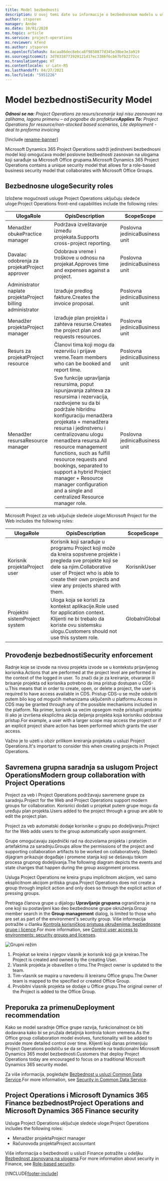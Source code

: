 ```yaml
---
title: Model bezbednosti
description: U ovoj temi date su informacije o bezbednosnom modelu u usluzi Dynamics 365 Project Operations.
author: stsporen
manager: Annbe
ms.date: 10/01/2020
ms.topic: article
ms.service: project-operations
ms.reviewer: kfend
ms.author: stsporen
ms.openlocfilehash: 8acaa86dec8ebca8f9850877d345e30be3e3a919
ms.sourcegitcommit: 3d78338773929121d17ec3386f6cb67bfb2272cc
ms.translationtype: HT
ms.contentlocale: sr-Latn-RS
ms.lasthandoff: 04/27/2021
ms.locfileid: "5951226"
---
```

# <a name="security-model"></a><span data-ttu-id="c6aea-103">Model bezbednosti</span><span class="sxs-lookup"><span data-stu-id="c6aea-103">Security Model</span></span>

<span data-ttu-id="c6aea-104">_**Odnosi se na:** Project Operations za resurs/scenarije koji nisu zasnovani na zalihama, laganu primenu – od pogodbe do profakture_</span><span class="sxs-lookup"><span data-stu-id="c6aea-104">_**Applies To:** Project Operations for resource/non-stocked based scenarios, Lite deployment - deal to proforma invoicing_</span></span>

[!include [rename-banner](~/includes/cc-data-platform-banner.md)]

<span data-ttu-id="c6aea-105">Microsoft Dynamics 365 Project Operations sadrži jedinstveni bezbednosni model koji omogućava model poslovne bezbednosti zasnovan na ulogama koji sarađuje sa Microsoft Office grupama.</span><span class="sxs-lookup"><span data-stu-id="c6aea-105">Microsoft Dynamics 365 Project Operations contains a unique security model that allows for a role-based business security model that collaborates with Microsoft Office Groups.</span></span> 


## <a name="security-roles"></a><span data-ttu-id="c6aea-106">Bezbednosne uloge</span><span class="sxs-lookup"><span data-stu-id="c6aea-106">Security roles</span></span>
<span data-ttu-id="c6aea-107">Izložene mogućnosti usluge Project Operations uključuju sledeće uloge:</span><span class="sxs-lookup"><span data-stu-id="c6aea-107">Project Operations front-end capabilities include the following roles:</span></span>

| <span data-ttu-id="c6aea-108">Uloga</span><span class="sxs-lookup"><span data-stu-id="c6aea-108">Role</span></span>                          | <span data-ttu-id="c6aea-109">Opis</span><span class="sxs-lookup"><span data-stu-id="c6aea-109">Description</span></span>                                                                                                                                                                 | <span data-ttu-id="c6aea-110">Scope</span><span class="sxs-lookup"><span data-stu-id="c6aea-110">Scope</span></span> |
|-------------------------------|-----------------------------------------------------------------------------------------------------------------------------------------------------------------------------|------|
| <span data-ttu-id="c6aea-111">Menadžer obuke</span><span class="sxs-lookup"><span data-stu-id="c6aea-111">Practice manager</span></span>              | <span data-ttu-id="c6aea-112">Podržava izveštavanje između projekata.</span><span class="sxs-lookup"><span data-stu-id="c6aea-112">Supports cross-project reporting.</span></span>                                                                                                            | <span data-ttu-id="c6aea-113">Poslovna jedinica</span><span class="sxs-lookup"><span data-stu-id="c6aea-113">Business unit</span></span>              |
| <span data-ttu-id="c6aea-114">Davalac odobrenja za projekat</span><span class="sxs-lookup"><span data-stu-id="c6aea-114">Project approver</span></span>              | <span data-ttu-id="c6aea-115">Odobrava vreme i troškove u odnosu na projekat.</span><span class="sxs-lookup"><span data-stu-id="c6aea-115">Approves time and expenses against a project.</span></span>                                                                                                                              | <span data-ttu-id="c6aea-116">Poslovna jedinica</span><span class="sxs-lookup"><span data-stu-id="c6aea-116">Business unit</span></span> |
| <span data-ttu-id="c6aea-117">Administrator naplate projekta</span><span class="sxs-lookup"><span data-stu-id="c6aea-117">Project billing administrator</span></span> | <span data-ttu-id="c6aea-118">Izrađuje predlog fakture.</span><span class="sxs-lookup"><span data-stu-id="c6aea-118">Creates the invoice proposal.</span></span>                                                                                                                                                 | <span data-ttu-id="c6aea-119">Poslovna jedinica</span><span class="sxs-lookup"><span data-stu-id="c6aea-119">Business unit</span></span> |
| <span data-ttu-id="c6aea-120">Menadžer projekta</span><span class="sxs-lookup"><span data-stu-id="c6aea-120">Project manager</span></span>               | <span data-ttu-id="c6aea-121">Izrađuje plan projekta i zahteva resurse.</span><span class="sxs-lookup"><span data-stu-id="c6aea-121">Creates the project plan and requests resources.</span></span>                                                                                                                              | <span data-ttu-id="c6aea-122">Poslovna jedinica</span><span class="sxs-lookup"><span data-stu-id="c6aea-122">Business unit</span></span> |
| <span data-ttu-id="c6aea-123">Resurs za projekat</span><span class="sxs-lookup"><span data-stu-id="c6aea-123">Project resource</span></span>              | <span data-ttu-id="c6aea-124">Članovi tima koji mogu da rezervišu i prijave vreme.</span><span class="sxs-lookup"><span data-stu-id="c6aea-124">Team members who can be booked and report time.</span></span>                                                                                                          | <span data-ttu-id="c6aea-125">Poslovna jedinica</span><span class="sxs-lookup"><span data-stu-id="c6aea-125">Business unit</span></span>|
| <span data-ttu-id="c6aea-126">Menadžer resursa</span><span class="sxs-lookup"><span data-stu-id="c6aea-126">Resource manager</span></span>              | <span data-ttu-id="c6aea-127">Sve funkcije upravljanja resursima, poput ispunjavanja zahteva za resursima i rezervacija, razdvojene su da bi podržale hibridnu konfiguraciju menadžera projekata + menadžera resursa i jedinstvenu i centralizovanu ulogu menadžera resursa.</span><span class="sxs-lookup"><span data-stu-id="c6aea-127">All resource management functions, such as fulfill resource requests and bookings, separated to support a hybrid Project manager + Resource manager configuration and a single and centralized Resource manager role.</span></span> | <span data-ttu-id="c6aea-128">Poslovna jedinica</span><span class="sxs-lookup"><span data-stu-id="c6aea-128">Business unit</span></span> |


<span data-ttu-id="c6aea-129">Microsoft Project za veb uključuje sledeće uloge:</span><span class="sxs-lookup"><span data-stu-id="c6aea-129">Microsoft Project for the Web includes the following roles:</span></span>

| <span data-ttu-id="c6aea-130">Uloga</span><span class="sxs-lookup"><span data-stu-id="c6aea-130">Role</span></span>           | <span data-ttu-id="c6aea-131">Opis</span><span class="sxs-lookup"><span data-stu-id="c6aea-131">Description</span></span>                                                                                                        | <span data-ttu-id="c6aea-132">Scope</span><span class="sxs-lookup"><span data-stu-id="c6aea-132">Scope</span></span>  |
|----------------|--------------------------------------------------------------------------------------------------------------------|--------|
| <span data-ttu-id="c6aea-133">Korisnik projekta</span><span class="sxs-lookup"><span data-stu-id="c6aea-133">Project user</span></span>   | <span data-ttu-id="c6aea-134">Korisnik koji sarađuje u programu Project   koji može da kreira sopstvene projekte i pregleda sve projekte koji se dele sa   njim.</span><span class="sxs-lookup"><span data-stu-id="c6aea-134">Collaborative user of Project   who is able to create their own projects and view any projects shared with   them.</span></span> | <span data-ttu-id="c6aea-135">Korisnik</span><span class="sxs-lookup"><span data-stu-id="c6aea-135">User</span></span>   |
| <span data-ttu-id="c6aea-136">Projektni sistem</span><span class="sxs-lookup"><span data-stu-id="c6aea-136">Project system</span></span> | <span data-ttu-id="c6aea-137">Uloga koja se koristi za kontekst   aplikacije.</span><span class="sxs-lookup"><span data-stu-id="c6aea-137">Role used for application   context.</span></span> <span data-ttu-id="c6aea-138">Klijenti ne bi trebalo da koriste ovu sistemsku ulogu.</span><span class="sxs-lookup"><span data-stu-id="c6aea-138">Customers should not use this system role.</span></span>                                    | <span data-ttu-id="c6aea-139">Globalni</span><span class="sxs-lookup"><span data-stu-id="c6aea-139">Global</span></span> |

## <a name="security-enforcement"></a><span data-ttu-id="c6aea-140">Provođenje bezbednosti</span><span class="sxs-lookup"><span data-stu-id="c6aea-140">Security enforcement</span></span>
<span data-ttu-id="c6aea-141">Radnje koje se izvode na nivou projekta izvode se u kontekstu prijavljenog korisnika.</span><span class="sxs-lookup"><span data-stu-id="c6aea-141">Actions that are performed at the project level are performed in the context of the logged in user.</span></span> <span data-ttu-id="c6aea-142">To znači da je za kreiranje, otvaranje ili brisanje projekta od korisnika potrebno da ima pristup dostupan u CDS-u.</span><span class="sxs-lookup"><span data-stu-id="c6aea-142">This means that in order to create, open, or delete a project, the user is required to have access available in CDS.</span></span> <span data-ttu-id="c6aea-143">Pristup CDS-u se može odobriti putem bilo kog od mogućih mehanizama uključenih u platformu.</span><span class="sxs-lookup"><span data-stu-id="c6aea-143">Access in CDS may be granted through any of the possible mechanisms included in the platform.</span></span> <span data-ttu-id="c6aea-144">Na primer, korisnik sa većim opsegom može pristupiti projektu ili ako je izvršena eksplicitna akcija deljenja projekta koja korisniku odobrava pristup.</span><span class="sxs-lookup"><span data-stu-id="c6aea-144">For example, a user with a larger scope may access the project or if an explicit project share action has been performed which grants the user access.</span></span>

<span data-ttu-id="c6aea-145">Važno je to uzeti u obzir prilikom kreiranja projekata u usluzi Project Operations.</span><span class="sxs-lookup"><span data-stu-id="c6aea-145">It's important to consider this when creating projects in Project Operations.</span></span>

## <a name="modern-group-collaboration-with-project-operations"></a><span data-ttu-id="c6aea-146">Savremena grupna saradnja sa uslugom Project Operations</span><span class="sxs-lookup"><span data-stu-id="c6aea-146">Modern group collaboration with Project Operations</span></span>
<span data-ttu-id="c6aea-147">Project za veb i Project Operations podržavaju savremene grupe za saradnju.</span><span class="sxs-lookup"><span data-stu-id="c6aea-147">Project for the Web and Project Operations support modern groups for collaboration.</span></span> <span data-ttu-id="c6aea-148">Korisnici dodati u projekat putem grupe mogu da uređuju plan projekta.</span><span class="sxs-lookup"><span data-stu-id="c6aea-148">Users added to the project through a group are able to edit the project plan.</span></span>

<span data-ttu-id="c6aea-149">Project za veb automatski dodaje korisnike u grupu po dodeljivanju.</span><span class="sxs-lookup"><span data-stu-id="c6aea-149">Project for the Web adds users to the group automatically upon assignment.</span></span>

<span data-ttu-id="c6aea-150">Grupe omogućavaju zajednički rad na dozvolama projekta i pratećim artefaktima za saradnju.</span><span class="sxs-lookup"><span data-stu-id="c6aea-150">Groups allow the permissions of the project and supporting collaboration artifacts to be worked on collaboratively.</span></span> <span data-ttu-id="c6aea-151">Sledeći dijagram prikazuje događaje i promene stanja koji se dešavaju tokom procesa grupnog dodeljivanja.</span><span class="sxs-lookup"><span data-stu-id="c6aea-151">The following diagram depicts the events and state changes that happen during the group assignment process.</span></span>

<span data-ttu-id="c6aea-152">Usluga Project Operations ne kreira grupu implicitnom akcijom, već samo eksplicitnom akcijom pritiska grupa.</span><span class="sxs-lookup"><span data-stu-id="c6aea-152">Project Operations does not create a group through implicit action and only does so through the explicit action of pressing groups.</span></span>

<span data-ttu-id="c6aea-153">Pretraga članova grupe u dijalogu **Upravljanje grupama** ograničena je na one koji su postavljeni kao deo bezbednosne grupe okruženja.</span><span class="sxs-lookup"><span data-stu-id="c6aea-153">Group member search in the **Group management** dialog, is limited to those who are set as part of the environment's security group.</span></span> <span data-ttu-id="c6aea-154">Više informacija potražite u članku [Kontrola korisničkog pristupa okruženjima: bezbednosne grupe i licence](/power-platform/admin/control-user-access).</span><span class="sxs-lookup"><span data-stu-id="c6aea-154">For more information, see [Control user access to environments: security groups and licenses](/power-platform/admin/control-user-access).</span></span>

![Grupni režim](./media/groupsmode.png)

1. <span data-ttu-id="c6aea-156">Projekat se kreira i njegov vlasnik je korisnik koji ga je kreirao.</span><span class="sxs-lookup"><span data-stu-id="c6aea-156">The Project is created and owned by the creating User.</span></span>
2. <span data-ttu-id="c6aea-157">Vlasnik projekta je obavešten o timu.</span><span class="sxs-lookup"><span data-stu-id="c6aea-157">The Project owner is updated to the team.</span></span>
3. <span data-ttu-id="c6aea-158">Tim-vlasnik se mapira u navedenu ili kreiranu Office grupu.</span><span class="sxs-lookup"><span data-stu-id="c6aea-158">The Owner team is mapped to the specified or created Office Group.</span></span>
4. <span data-ttu-id="c6aea-159">Prvobitni vlasnik projekta se dodaje u Office grupu.</span><span class="sxs-lookup"><span data-stu-id="c6aea-159">The original owner of the Project is added to the Office Group.</span></span>

## <a name="deployment-recommendation"></a><span data-ttu-id="c6aea-160">Preporuka za primenu</span><span class="sxs-lookup"><span data-stu-id="c6aea-160">Deployment recommendation</span></span>
<span data-ttu-id="c6aea-161">Kako se model saradnje Office grupe razvija, funkcionalnost će biti dodavana kako bi se pružala detaljnija kontrola tokom vremena.</span><span class="sxs-lookup"><span data-stu-id="c6aea-161">As the Office group collaboration model evolves, functionality will be added to provide more detailed control over time.</span></span> <span data-ttu-id="c6aea-162">Klijenti koji danas primenjuju Project Operations podstiču se da se usredsrede na tradicionalni Microsoft Dynamics 365 model bezbednosti.</span><span class="sxs-lookup"><span data-stu-id="c6aea-162">Customers that deploy Project Operations today are encouraged to focus on a traditional Microsoft Dynamics 365 security model.</span></span>

<span data-ttu-id="c6aea-163">Za više informacija, pogledajte [Bezbednost u usluzi Common Data Service](/power-platform/admin/wp-security).</span><span class="sxs-lookup"><span data-stu-id="c6aea-163">For more information, see [Security in Common Data Service](/power-platform/admin/wp-security).</span></span>

## <a name="project-operations-and-microsoft-dynamics-365-finance-security"></a><span data-ttu-id="c6aea-164">Project Operations i Microsoft Dynamics 365 Finance bezbednost</span><span class="sxs-lookup"><span data-stu-id="c6aea-164">Project Operations and Microsoft Dynamics 365 Finance security</span></span>
<span data-ttu-id="c6aea-165">Usluga Project Operations uključuje sledeće uloge:</span><span class="sxs-lookup"><span data-stu-id="c6aea-165">Project Operations includes the following roles:</span></span>

- <span data-ttu-id="c6aea-166">Menadžer projekta</span><span class="sxs-lookup"><span data-stu-id="c6aea-166">Project manager</span></span>
- <span data-ttu-id="c6aea-167">Računovođa projekta</span><span class="sxs-lookup"><span data-stu-id="c6aea-167">Project accountant</span></span>

<span data-ttu-id="c6aea-168">Više informacija o bezbednosti u usluzi Finance potražite u odeljku [Bezbednost zasnovana na ulogama](/dynamics365/fin-ops-core/dev-itpro/sysadmin/role-based-security).</span><span class="sxs-lookup"><span data-stu-id="c6aea-168">For more information about security in Finance, see [Role-based security](/dynamics365/fin-ops-core/dev-itpro/sysadmin/role-based-security).</span></span>




[!INCLUDE[footer-include](../includes/footer-banner.md)]